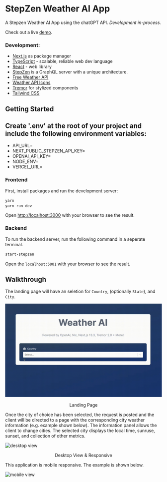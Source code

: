 # StepZen Weather AI App

A Stepzen Weather AI App using the chatGPT API.
*Development in-process.*

Check out a live [demo](https://ai-weather-app-kappa.vercel.app/).

### Development:
- [Next.js](https://nextjs.org/) as package manager
- [TypeScript](https://www.typescriptlang.org/) - scalable, reliable web dev language
- [React](https://react.dev/) - web library
- [StepZen](https://stepzen.com/) is a GraphQL server with a unique architecture.
- [Free Weather API](https://open-meteo.com/)
- [Weather API Icons](https://www.weatherbit.io/)
- [Tremor](https://www.tremor.so/) for stylized components
- [Tailwind CSS](https://tailwindcss.com/)


## Getting Started

## Create '.env' at the root of your project and include the following environment variables:

- API_URL=
- NEXT_PUBLIC_STEPZEN_API_KEY=
- OPENAI_API_KEY=
- NODE_ENV=
- VERCEL_URL=

### Frontend
First, install packages and run the development server:

```bash
yarn
yarn run dev
```

Open [http://localhost:3000](http://localhost:3000) with your browser to see the result.
### Backend

To run the backend server, run the following command in a seperate terminal.

```bash
start-stepzen
```

Open the `localhost:5001` with your browser to see the result.

## Walkthrough
The landing page will have an seletion for `Country`, (optionally `State`), and `City`.

![Home Page](./public/images/homepage_saiw.gif)
<p style="text-align: center;">Landing Page</p>

Once the city of choice has been selected, the request is posted and the client will be directed to a page with the corresponding city weather information (e.g. example shown below). The information panel allows the client to change cities. The selected city displays the local time, sunruse, sunset, and collection of other metrics.

![desktop view](./public/images/desktop_resp.gif)
<p style="text-align: center;">Desktop View & Responsive</p>

This application is mobile responsive. The example is shown below.

![mobile view](./public/images/mobile_view.gif)

